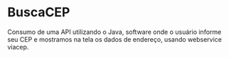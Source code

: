 # BuscaCEP
Consumo de uma API  utilizando o Java,  software onde o usuário informe seu CEP e mostramos na tela os dados de endereço, usando webservice viacep.
